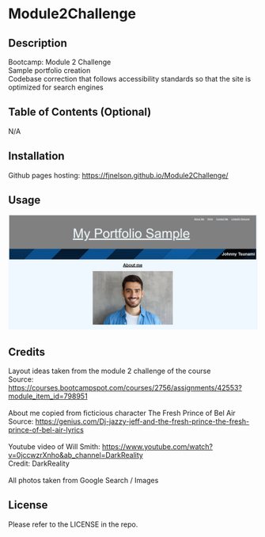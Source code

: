 # Module2Challenge
## Description

Bootcamp: Module 2 Challenge <br />
Sample portfolio creation <br />
Codebase correction that follows accessibility standards so that the site is optimized for search engines

## Table of Contents (Optional)

N/A

## Installation

Github pages hosting: https://fjnelson.github.io/Module2Challenge/

## Usage

![alt text](./assets/images/portfolio_screenshot.JPG)

## Credits

Layout ideas taken from the module 2 challenge of the course <br>
Source: https://courses.bootcampspot.com/courses/2756/assignments/42553?module_item_id=798951
<br>
<br>
About me copied from ficticious character The Fresh Prince of Bel Air <br>
Source: https://genius.com/Dj-jazzy-jeff-and-the-fresh-prince-the-fresh-prince-of-bel-air-lyrics
<br>
<br>
Youtube video of Will Smith: https://www.youtube.com/watch?v=0jccwzrXnho&ab_channel=DarkReality <br>
Credit: DarkReality
<br>
<br>
All photos taken from Google Search / Images

## License

Please refer to the LICENSE in the repo.